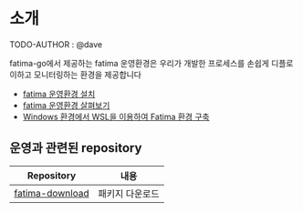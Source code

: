 # 소개

TODO-AUTHOR : @dave

fatima-go에서 제공하는 fatima 운영환경은 우리가 개발한 프로세스를 손쉽게 디플로이하고 모니터링하는 환경을 제공합니다<BR>

- [fatima 운영환경 설치](./operating_start.md)
- [fatima 운영환경 살펴보기](./operating_detail.md)
- [Windows 환경에서 WSL을 이용하여 Fatima 환경 구축](./operating_wsl.md)

## 운영과 관련된 repository
| Repository                                                      | 내용                      |
|-----------------------------------------------------------------|-------------------------|
| [fatima-download](https://github.com/fatima-go/fatima-download) | 패키지 다운로드                |